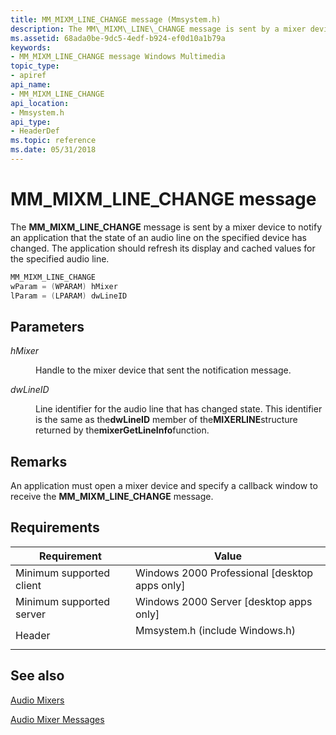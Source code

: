 ```yaml
---
title: MM_MIXM_LINE_CHANGE message (Mmsystem.h)
description: The MM\_MIXM\_LINE\_CHANGE message is sent by a mixer device to notify an application that the state of an audio line on the specified device has changed. The application should refresh its display and cached values for the specified audio line.
ms.assetid: 68ada0be-9dc5-4edf-b924-ef0d10a1b79a
keywords:
- MM_MIXM_LINE_CHANGE message Windows Multimedia
topic_type:
- apiref
api_name:
- MM_MIXM_LINE_CHANGE
api_location:
- Mmsystem.h
api_type:
- HeaderDef
ms.topic: reference
ms.date: 05/31/2018
---
```


# MM\_MIXM\_LINE\_CHANGE message

The **MM\_MIXM\_LINE\_CHANGE** message is sent by a mixer device to notify an application that the state of an audio line on the specified device has changed. The application should refresh its display and cached values for the specified audio line.


```C++
MM_MIXM_LINE_CHANGE 
wParam = (WPARAM) hMixer 
lParam = (LPARAM) dwLineID 
```



## Parameters

<dl> <dt>

<span id="hMixer"></span><span id="hmixer"></span><span id="HMIXER"></span>*hMixer*
</dt> <dd>

Handle to the mixer device that sent the notification message.

</dd> <dt>

<span id="dwLineID"></span><span id="dwlineid"></span><span id="DWLINEID"></span>*dwLineID*
</dt> <dd>

Line identifier for the audio line that has changed state. This identifier is the same as the**dwLineID** member of the**MIXERLINE**structure returned by the**mixerGetLineInfo**function.

</dd> </dl>

## Remarks

An application must open a mixer device and specify a callback window to receive the **MM\_MIXM\_LINE\_CHANGE** message.

## Requirements



| Requirement | Value |
|-------------------------------------|-----------------------------------------------------------------------------------------------------------|
| Minimum supported client<br/> | Windows 2000 Professional \[desktop apps only\]<br/>                                                |
| Minimum supported server<br/> | Windows 2000 Server \[desktop apps only\]<br/>                                                      |
| Header<br/>                   | <dl> <dt>Mmsystem.h (include Windows.h)</dt> </dl> |



## See also

<dl> <dt>

[Audio Mixers](audio-mixers.md)
</dt> <dt>

[Audio Mixer Messages](audio-mixer-messages.md)
</dt> </dl>

 

 





